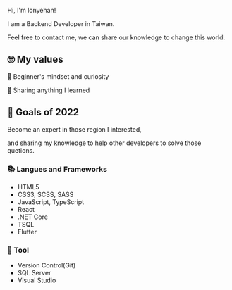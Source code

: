 Hi, I'm lonyehan! 

I am a Backend Developer in Taiwan.

Feel free to contact me, we can share our knowledge to change this world.

## 🤓 My values
🍏 Beginner's mindset and curiosity

🙌 Sharing anything I learned

## 🔭 Goals of 2022

Become an expert in those region I interested, 

and sharing my knowledge to help other developers to solve those quetions.

### 📚 Langues and Frameworks
- HTML5
- CSS3, SCSS, SASS
- JavaScript, TypeScript
- React
- .NET Core
- TSQL
- Flutter

### 🔧 Tool
- Version Control(Git)
- SQL Server
- Visual Studio
